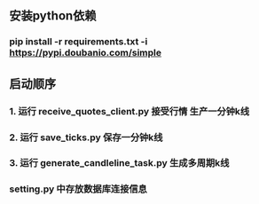 ## 安装python依赖
### pip install -r requirements.txt -i https://pypi.doubanio.com/simple


## 启动顺序

### 1. 运行 receive_quotes_client.py 接受行情 生产一分钟k线

### 2. 运行 save_ticks.py 保存一分钟k线

### 3. 运行 generate_candleline_task.py  生成多周期k线


### setting.py 中存放数据库连接信息
